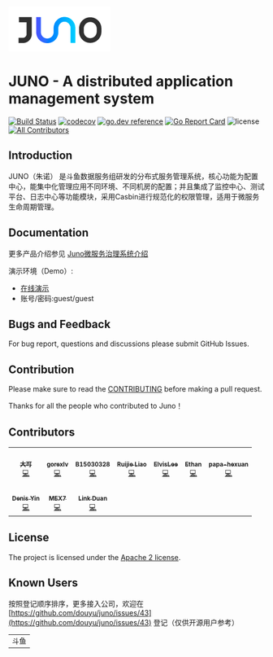 ![logo](docs/logo.png)

# JUNO - A distributed application management system

[![Build Status](https://travis-ci.org/douyu/juno.svg?branch=master)](https://travis-ci.org/douyu/juno)
[![codecov](https://codecov.io/gh/douyu/juno/branch/master/graph/badge.svg)](https://codecov.io/gh/douyu/juno)
[![go.dev reference](https://img.shields.io/badge/go.dev-reference-007d9c?logo=go&logoColor=white&style=flat-square)](https://pkg.go.dev/github.com/douyu/juno?tab=doc)
[![Go Report Card](https://goreportcard.com/badge/github.com/douyu/juno)](https://goreportcard.com/report/github.com/douyu/juno)
![license](https://img.shields.io/badge/license-Apache--2.0-green.svg)<!-- ALL-CONTRIBUTORS-BADGE:START - Do not remove or modify this section -->
[![All Contributors](https://img.shields.io/badge/all_contributors-10-orange.svg?style=flat-square)](#contributors-)
<!-- ALL-CONTRIBUTORS-BADGE:END -->


## Introduction

JUNO（朱诺） 是斗鱼数据服务组研发的分布式服务管理系统，核心功能为配置中心，能集中化管理应用不同环境、不同机房的配置；并且集成了监控中心、测试平台、日志中心等功能模块，采用Casbin进行规范化的权限管理，适用于微服务生命周期管理。

## Documentation

更多产品介绍参见 [Juno微服务治理系统介绍](http://jupiter.douyu.com/juno)

演示环境（Demo）:

- [在线演示](http://jupiterconsole.douyu.com/user/login?return_url=/)
- 账号/密码:guest/guest

## Bugs and Feedback

For bug report, questions and discussions please submit GitHub Issues.

## Contribution

Please make sure to read the [CONTRIBUTING](CONTRIBUTING.md) before making a pull request.

Thanks for all the people who contributed to Juno！

## Contributors

<!-- ALL-CONTRIBUTORS-BADGE:START - Do not remove or modify this section -->
<!-- ALL-CONTRIBUTORS-LIST:START - Do not remove or modify this section -->
<!-- prettier-ignore-start -->
<!-- markdownlint-disable -->
<table>
  <tr>
    <td align="center"><a href="https://github.com/hnlq715"><img src="https://avatars.githubusercontent.com/u/1734615?v=4?s=100" width="100px;" alt=""/><br /><sub><b>大可</b></sub></a><br /><a href="https://github.com/douyu/juno/commits?author=hnlq715" title="Code">💻</a></td>
    <td align="center"><a href="https://github.com/gorexlv"><img src="https://avatars.githubusercontent.com/u/331414?v=4?s=100" width="100px;" alt=""/><br /><sub><b>gorexlv</b></sub></a><br /><a href="https://github.com/douyu/juno/commits?author=gorexlv" title="Code">💻</a></td>
    <td align="center"><a href="https://github.com/B15030328"><img src="https://avatars.githubusercontent.com/u/19522534?v=4?s=100" width="100px;" alt=""/><br /><sub><b>B15030328</b></sub></a><br /><a href="https://github.com/douyu/juno/commits?author=B15030328" title="Code">💻</a></td>
    <td align="center"><a href="https://github.com/Jarily"><img src="https://avatars.githubusercontent.com/u/17959582?v=4?s=100" width="100px;" alt=""/><br /><sub><b>Ruijie Liao</b></sub></a><br /><a href="https://github.com/douyu/juno/commits?author=Jarily" title="Code">💻</a></td>
    <td align="center"><a href="https://elvisnam.me"><img src="https://avatars.githubusercontent.com/u/12369819?v=4?s=100" width="100px;" alt=""/><br /><sub><b>ElvisLee</b></sub></a><br /><a href="https://github.com/douyu/juno/commits?author=ElvisNam" title="Code">💻</a></td>
    <td align="center"><a href="https://github.com/linthan"><img src="https://avatars.githubusercontent.com/u/13914829?v=4?s=100" width="100px;" alt=""/><br /><sub><b>Ethan</b></sub></a><br /><a href="https://github.com/douyu/juno/commits?author=linthan" title="Code">💻</a></td>
    <td align="center"><a href="https://github.com/papa-hexuan"><img src="https://avatars.githubusercontent.com/u/60082213?v=4?s=100" width="100px;" alt=""/><br /><sub><b>papa-hexuan</b></sub></a><br /><a href="https://github.com/douyu/juno/commits?author=papa-hexuan" title="Code">💻</a></td>
  </tr>
  <tr>
    <td align="center"><a href="https://github.com/yinzhicheng66"><img src="https://avatars.githubusercontent.com/u/37320260?v=4?s=100" width="100px;" alt=""/><br /><sub><b>Denis Yin</b></sub></a><br /><a href="https://github.com/douyu/juno/commits?author=yinzhicheng66" title="Code">💻</a></td>
    <td align="center"><a href="https://kl7sn.github.io"><img src="https://avatars.githubusercontent.com/u/2037801?v=4?s=100" width="100px;" alt=""/><br /><sub><b>MEX7</b></sub></a><br /><a href="https://github.com/douyu/juno/commits?author=kl7sn" title="Code">💻</a></td>
    <td align="center"><a href="https://www.duanlv.ltd"><img src="https://avatars.githubusercontent.com/u/20787331?v=4?s=100" width="100px;" alt=""/><br /><sub><b>Link Duan</b></sub></a><br /><a href="https://github.com/douyu/juno/commits?author=link-duan" title="Code">💻</a></td>
  </tr>
</table>

<!-- markdownlint-restore -->
<!-- prettier-ignore-end -->

<!-- ALL-CONTRIBUTORS-LIST:END -->
<!-- ALL-CONTRIBUTORS-LIST:START - Do not remove or modify this section -->
<!-- prettier-ignore-start -->
<!-- markdownlint-disable -->
<!-- markdownlint-restore -->
<!-- prettier-ignore-end -->

<!-- ALL-CONTRIBUTORS-LIST:END -->
<!-- ALL-CONTRIBUTORS-BADGE:END -->

## License

The project is licensed under the [Apache 2 license](https://github.com/ctripcorp/apollo/blob/master/LICENSE).

## Known Users

按照登记顺序排序，更多接入公司，欢迎在[https://github.com/douyu/juno/issues/43](https://github.com/douyu/juno/issues/43) 登记（仅供开源用户参考）

<table>
<tr>
<td>斗鱼</td>
</tr>
</table>